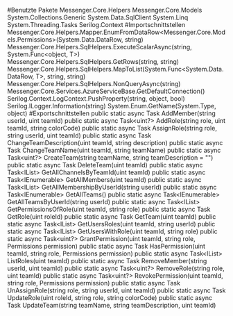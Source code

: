 #Benutzte Pakete
Messenger.Core.Helpers
Messenger.Core.Models
System.Collections.Generic
System.Data.SqlClient
System.Linq
System.Threading.Tasks
Serilog.Context
#Importschnittstellen
Messenger.Core.Helpers.Mapper.EnumFromDataRow<Messenger.Core.Models.Permissions>(System.Data.DataRow, string)
Messenger.Core.Helpers.SqlHelpers.ExecuteScalarAsync<T>(string, System.Func<object, T>)
Messenger.Core.Helpers.SqlHelpers.GetRows(string, string)
Messenger.Core.Helpers.SqlHelpers.MapToList<T>(System.Func<System.Data.DataRow, T>, string, string)
Messenger.Core.Helpers.SqlHelpers.NonQueryAsync(string)
Messenger.Core.Services.AzureServiceBase.GetDefaultConnection()
Serilog.Context.LogContext.PushProperty(string, object, bool)
Serilog.ILogger.Information(string)
System.Enum.GetName(System.Type, object)
#Exportschnittstellen
public static async Task<bool> AddMember(string userId, uint teamId)
public static async Task<uint?> AddRole(string role, uint teamId, string colorCode)
public static async Task<bool> AssignRole(string role, string userId, uint teamId)
public static async Task<bool> ChangeTeamDescription(uint teamId, string description)
public static async Task<bool> ChangeTeamName(uint teamId, string teamName)
public static async Task<uint?> CreateTeam(string teamName, string teamDescription = "")
public static async Task<bool> DeleteTeam(uint teamId)
public static async Task<IList<Channel>> GetAllChannelsByTeamId(uint teamId)
public static async Task<IEnumerable<User>> GetAllMembers(uint teamId)
public static async Task<IList<Membership>> GetAllMembershipByUserId(string userId)
public static async Task<IEnumerable<Team>> GetAllTeams()
public static async Task<IEnumerable<Team>> GetAllTeamsByUserId(string userId)
public static async Task<IList<Permissions>> GetPermissionsOfRole(uint teamId, string role)
public static async Task<TeamRole> GetRole(uint roleId)
public static async Task<Team> GetTeam(uint teamId)
public static async Task<IList<TeamRole>> GetUsersRoles(uint teamId, string userId)
public static async Task<IList<User>> GetUsersWithRole(uint teamId, string role)
public static async Task<uint?> GrantPermission(uint teamId, string role, Permissions permission)
public static async Task<bool> HasPermission(uint teamId, string role, Permissions permission)
public static async Task<IList<TeamRole>> ListRoles(uint teamId)
public static async Task<bool> RemoveMember(string userId, uint teamId)
public static async Task<uint?> RemoveRole(string role, uint teamId)
public static async Task<uint?> RevokePermission(uint teamId, string role, Permissions permission)
public static async Task<bool> UnAssignRole(string role, string userId, uint teamId)
public static async Task<bool> UpdateRole(uint roleId, string role, string colorCode)
public static async Task<bool> UpdateTeam(string teamName, string teamDescription, uint teamId)

